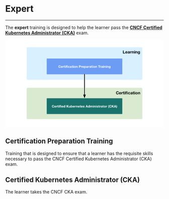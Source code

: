# Expert

---

The **expert** training is designed to help the learner pass the [**CNCF Certified Kubernetes Administrator (CKA)**](https://github.com/cncf/curriculum/blob/master/certified_kubernetes_administrator_exam_V0.9.pdf) exam.

<img src="images/expert.png" alt="blank" width="765"/>


## Certification Preparation Training

Training that is designed to ensure that a learner has the requisite skills necessary to pass the CNCF Certified Kubernetes Administrator (CKA) exam.


## Certified Kubernetes Administrator (CKA) 

The learner takes the CNCF CKA exam.

<br/><br/>